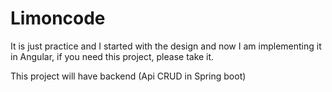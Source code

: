 # Limoncode

It is just practice and I started with the design and now I am implementing it in Angular, if you need this project, please take it.

This project will have backend (Api  CRUD in Spring boot)